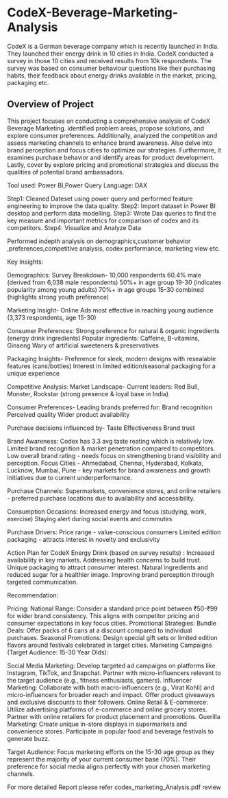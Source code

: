 # CodeX-Beverage-Marketing-Analysis
CodeX is a German beverage company which is recently launched in India. They launched their energy drink in 10 cities in India. CodeX conducted a survey in those 10 cities and received results from 10k respondents. The survey was based on consumer behaviour questions like their purchasing habits, their feedback about energy drinks available in the market, pricing, packaging etc.

<h2>Overview of Project </h2>
This project focuses on conducting a comprehensive analysis of CodeX Beverage Marketing. identified problem areas, propose solutions, and explore consumer preferences. Additionally,  analyzed the competition and assess marketing channels to enhance brand awareness. Also delve into brand perception and focus cities to optimize our strategies. Furthermore, it examines purchase behavior and identify areas for product development. Lastly, cover by explore pricing and promotional strategies and discuss the qualities of potential brand ambassadors.

Tool used: Power BI,Power Query
Language: DAX

Step1: Cleaned Dateset using power query and performed feature engineering to improve the data quality.
Step2: Import dataset in Power BI desktop and perform data modelling.
Step3: Wrote Dax queries to find the key measure and important metrics for comparison of codex and its competitors.
Step4: Visualize and Analyze Data

Performed indepth analysis on demographics,customer behavior ,preferences,competitive analysis, codex performance, marketing view etc.

Key Insights:

Demographics:
Survey Breakdown-
10,000 respondents
60.4% male (derived from 6,038 male respondents)
50%+ in age group 19-30 (indicates popularity among young adults)
70%+ in age groups 15-30 combined (highlights strong youth preference)

Marketing Insight- Online Ads most effective in reaching young audience (3,373 respondents, age 15-30)

Consumer Preferences:
Strong preference for natural & organic ingredients (energy drink ingredients)
Popular ingredients: Caffeine, B-vitamins, Ginseng
Wary of artificial sweeteners & preservatives

Packaging Insights-
Preference for sleek, modern designs with resealable features (cans/bottles)
Interest in limited edition/seasonal packaging for a unique experience

Competitive Analysis:
Market Landscape-
Current leaders: Red Bull, Monster, Rockstar (strong presence & loyal base in India)

Consumer Preferences-
Leading brands preferred for:
Brand recognition
Perceived quality
Wider product availability

Purchase decisions influenced by-
Taste
Effectiveness
Brand trust

Brand Awareness:
Codex has 3.3 avg taste reating which is relatively low.
Limited brand recognition & market penetration compared to competitors.
Low overall brand rating - needs focus on strengthening brand visibility and perception.
Focus Cities -
Ahmedabad, Chennai, Hyderabad, Kolkata, Lucknow, Mumbai, Pune - key markets for brand awareness and growth initiatives due to current underperformance.

Purchase Channels:
Supermarkets, convenience stores, and online retailers - preferred purchase locations due to availability and accessibility.

Consumption Occasions:
Increased energy and focus (studying, work, exercise)
Staying alert during social events and commutes

Purchase Drivers:
Price range - value-conscious consumers
Limited edition packaging - attracts interest in novelty and exclusivity

Action Plan for CodeX Energy Drink (based on survey results) :
Increased availability in key markets.
Addressing health concerns to build trust.
Unique packaging to attract consumer interest.
Natural ingredients and reduced sugar for a healthier image.
Improving brand perception through targeted communication.

Recommendation:

Pricing:
National Range: Consider a standard price point between ₹50-₹99 for wider brand consistency. This aligns with competitor pricing and consumer expectations in key focus cities.
Promotional Strategies:
Bundle Deals: Offer packs of 6 cans at a discount compared to individual purchases.
Seasonal Promotions: Design special gift sets or limited edition flavors around festivals celebrated in target cities.
Marketing Campaigns (Target Audience: 15-30 Year Olds):

Social Media Marketing:
Develop targeted ad campaigns on platforms like Instagram, TikTok, and Snapchat.
Partner with micro-influencers relevant to the target audience (e.g., fitness enthusiasts, gamers).
Influencer Marketing:
Collaborate with both macro-influencers (e.g., Virat Kohli) and micro-influencers for broader reach and impact.
Offer product giveaways and exclusive discounts to their followers.
Online Retail & E-commerce:
Utilize advertising platforms of e-commerce and online grocery stores.
Partner with online retailers for product placement and promotions.
Guerilla Marketing:
Create unique in-store displays in supermarkets and convenience stores.
Participate in popular food and beverage festivals to generate buzz.

Target Audience:
Focus marketing efforts on the 15-30 age group as they represent the majority of your current consumer base (70%). Their preference for social media aligns perfectly with your chosen marketing channels.


For more detailed Report please refer codex_marketing_Analysis.pdf review

